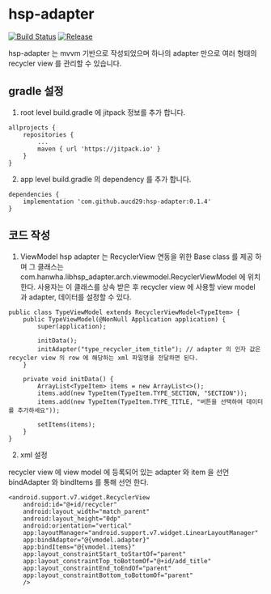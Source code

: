 
# hsp-adapter
[![Build Status](https://travis-ci.org/aucd29/hsp-adapter.svg?branch=master)](https://travis-ci.org/aucd29/hsp-adapter)
[![Release](https://jitpack.io/v/aucd29/hsp-adapter.svg)](https://jitpack.io/#aucd29/hsp-adapter)

hsp-adapter 는 mvvm 기반으로 작성되었으며 하나의 adapter 만으로 여러 형태의 recycler view 를 관리할 수 있습니다.


## gradle 설정
1. root level build.gradle 에 jitpack 정보를 추가 합니다.
```
allprojects {
	repositories {
		...
		maven { url 'https://jitpack.io' }
	}
}
```
2. app level build.gradle 의 dependency 를 추가 합니다.
```
dependencies {
	implementation 'com.github.aucd29:hsp-adapter:0.1.4'
}
```

## 코드 작성

1. ViewModel
hsp adapter 는 RecyclerView 연동을 위한 Base class 를 제공 하며 그 클래스는 com.hanwha.libhsp_adapter.arch.viewmodel.RecyclerViewModel 에 위치 한다.
사용자는 이 클래스를 상속 받은 후 recycler view 에 사용할 view model 과 adapter, 데이터를 설정할 수 있다.
```
public class TypeViewModel extends RecyclerViewModel<TypeItem> {
    public TypeViewModel(@NonNull Application application) {
        super(application);

        initData();
        initAdapter("type_recycler_item_title"); // adapter 의 인자 값은 recycler view 의 row 에 해당하는 xml 파일명을 전달하면 된다.
    }

    private void initData() {
        ArrayList<TypeItem> items = new ArrayList<>();
        items.add(new TypeItem(TypeItem.TYPE_SECTION, "SECTION"));
        items.add(new TypeItem(TypeItem.TYPE_TITLE, "버튼을 선택하여 데이터를 추가하세요"));

        setItems(items);
    }
}
```

2. xml 설정

recycler view 에 view model 에 등록되어 있는 adapter 와 item 을 선언 bindAdapter 와 bindItems 를 통해 선언 한다.
```
<android.support.v7.widget.RecyclerView
    android:id="@+id/recycler"
    android:layout_width="match_parent"
    android:layout_height="0dp"
    android:orientation="vertical"
    app:layoutManager="android.support.v7.widget.LinearLayoutManager"
    app:bindAdapter="@{vmodel.adapter}"
    app:bindItems="@{vmodel.items}"
    app:layout_constraintStart_toStartOf="parent"
    app:layout_constraintTop_toBottomOf="@+id/add_title"
    app:layout_constraintEnd_toEndOf="parent"
    app:layout_constraintBottom_toBottomOf="parent"
    />
```
